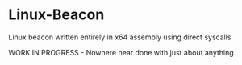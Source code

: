 # Linux-Beacon
Linux beacon written entirely in x64 assembly using direct syscalls 

WORK IN PROGRESS - Nowhere near done with just about anything
